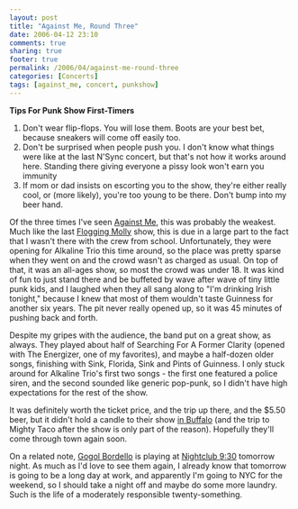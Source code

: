 ```yaml
---
layout: post
title: "Against Me, Round Three"
date: 2006-04-12 23:10
comments: true
sharing: true
footer: true
permalink: /2006/04/against-me-round-three
categories: [Concerts]
tags: [against_me, concert, punkshow]
---
```

<p><b>Tips For Punk Show First-Timers</b></p>
<ol>
<li>Don't wear flip-flops.  You will lose them.  Boots are your best bet, because sneakers will come off easily too.</li>
<li>Don't be surprised when people push you.  I don't know what things were like at the last N'Sync concert, but that's not how it works around here.  Standing there giving everyone a pissy look won't earn you immunity</li>
<li>If mom or dad insists on escorting you to the show, they're either really cool, or (more likely), you're too young to be there.  Don't bump into my beer hand.</li></ol>

<p>
Of the three times I've seen <a href="http://againstme.net/">Against Me</a>, this was probably the weakest.  Much like the last <a href="http://www.brockli.com/archives/2006/02/flogging_molly_take_three.php">Flogging Molly</a> show, this is due in a large part to the fact that I wasn't there with the crew from school.  Unfortunately, they were opening for Alkaline Trio this time around, so the place was pretty sparse when they went on and the crowd wasn't as charged as usual.  On top of that, it was an all-ages show, so most the crowd was under 18.  It was kind of fun to just stand there and be buffeted by wave after wave of tiny little punk kids, and I laughed when they all sang along to "I'm drinking Irish tonight," because I knew that most of them wouldn't taste Guinness for another six years.  The pit never really opened up, so it was 45 minutes of pushing back and forth.
</p><p>
Despite my gripes with the audience, the band put on a great show, as always.  They played about half of Searching For A Former Clarity (opened with The Energizer, one of my favorites), and maybe a half-dozen older songs, finishing with Sink, Florida, Sink and Pints of Guinness.  I only stuck around for Alkaline Trio's first two songs - the first one featured a police siren, and the second sounded like generic pop-punk, so I didn't have high expectations for the rest of the show.
</p><p>
It was definitely worth the ticket price, and the trip up there, and the $5.50 beer, but it didn't hold a candle to their show <a href="http://www.brockli.com/archives/2005/10/show_roundup.php">in Buffalo</a> (and the trip to Mighty Taco after the show is only part of the reason).  Hopefully they'll come through town again soon.
</p><p>
On a related note, <a href="http://www.gogolbordello.com/">Gogol Bordello</a> is playing at <a href="http://www.930.com/">Nightclub 9:30</a> tomorrow night.  As much as I'd love to see them again, I already know that tomorrow is going to be a long day at work, and apparently I'm going to NYC for the weekend, so I should take a night off and maybe do some more laundry.  Such is the life of a moderately responsible twenty-something.
</p>
